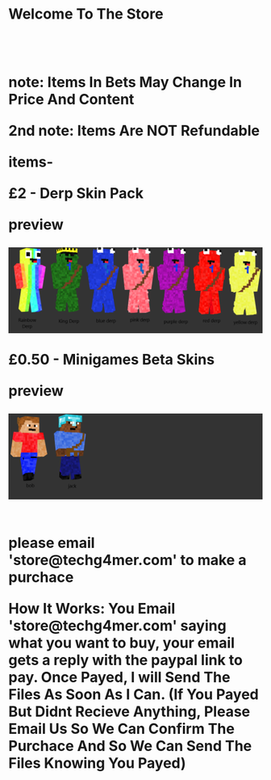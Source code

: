 <h1> Welcome To The Store<h1>
<br>
  <p>note: Items In Bets May Change In Price And Content</p>
  <p>2nd note: Items Are NOT Refundable
<br>
 <p>items-</p>
 <p>£2 - Derp Skin Pack</p>
 <p>preview</p>
 <img src="DerpGangSkinPackPreview1.png" alt="DerpGangSkinPackPreview">
 <p>
 <p>£0.50 - Minigames Beta Skins</p>
 <p>preview</p>
 <img src="Minigamesbetaskins1.png" alt="MinigamesbetaSkinPackPreview">
<br>
<br>
 <p> please email 'store@techg4mer.com' to make a purchace</p>
 <p>How It Works: You Email 'store@techg4mer.com' saying what you want to buy, your email gets a reply with the paypal link to pay. Once Payed, I will Send The Files As Soon As I Can. (If You Payed But Didnt Recieve Anything, Please Email Us So We Can Confirm The Purchace And So We Can Send The Files Knowing You Payed)</p>
